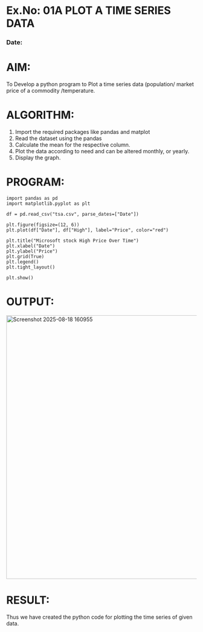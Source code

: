 # Ex.No: 01A PLOT A TIME SERIES DATA
###  Date: 

# AIM:
To Develop a python program to Plot a time series data (population/ market price of a commodity
/temperature.
# ALGORITHM:
1. Import the required packages like pandas and matplot
2. Read the dataset using the pandas
3. Calculate the mean for the respective column.
4. Plot the data according to need and can be altered monthly, or yearly.
5. Display the graph.
# PROGRAM:
```
import pandas as pd
import matplotlib.pyplot as plt

df = pd.read_csv("tsa.csv", parse_dates=["Date"])

plt.figure(figsize=(12, 6))
plt.plot(df["Date"], df["High"], label="Price", color="red")

plt.title("Microsoft stock High Price Over Time")
plt.xlabel("Date")
plt.ylabel("Price")
plt.grid(True)
plt.legend()
plt.tight_layout()

plt.show()
```
# OUTPUT:
<img width="1451" height="696" alt="Screenshot 2025-08-18 160955" src="https://github.com/user-attachments/assets/59977f9b-ed0a-4238-8912-a4026677906b" />







# RESULT:
Thus we have created the python code for plotting the time series of given data.
